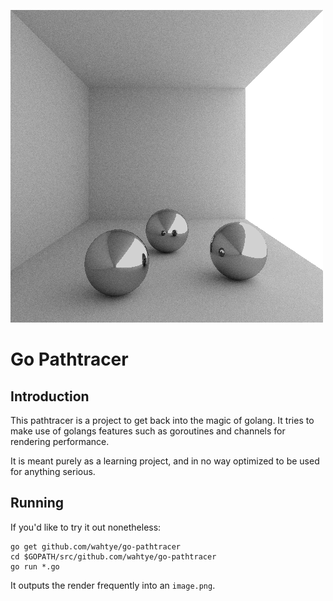 ![](/image.png?raw=true "Current Result")


# Go Pathtracer
## Introduction  
This pathtracer is a project to get back into the magic of golang. It tries to make use of golangs features such as goroutines and channels for rendering performance.  

It is meant purely as a learning project, and in no way optimized to be used for anything serious.  

## Running  
If you'd like to try it out nonetheless:  

```  
go get github.com/wahtye/go-pathtracer  
cd $GOPATH/src/github.com/wahtye/go-pathtracer  
go run *.go  
```

It outputs the render frequently into an `image.png`.  
